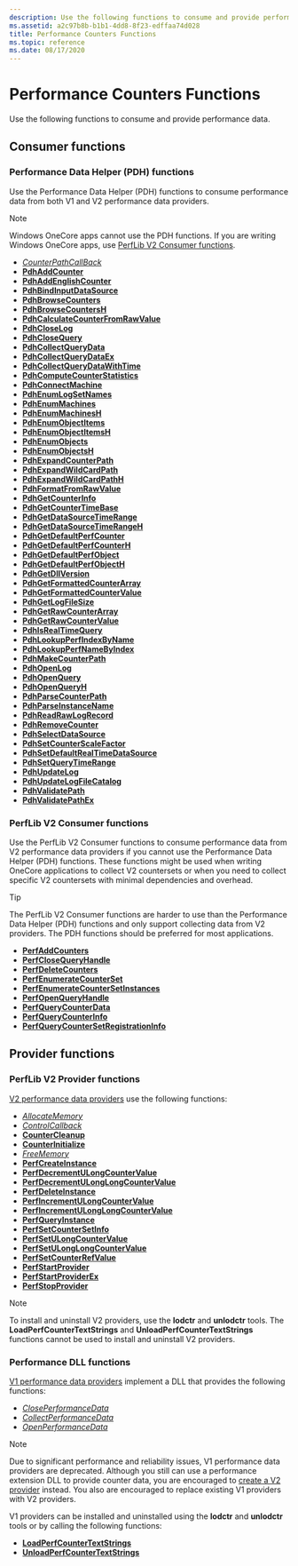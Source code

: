 ```yaml
---
description: Use the following functions to consume and provide performance data.
ms.assetid: a2c97b8b-b1b1-4dd8-8f23-edffaa74d028
title: Performance Counters Functions
ms.topic: reference
ms.date: 08/17/2020
---
```


# Performance Counters Functions

Use the following functions to consume and provide performance data.

## Consumer functions

### Performance Data Helper (PDH) functions

Use the Performance Data Helper (PDH) functions to consume performance data from both V1 and V2 performance data providers.

> [!Note]
> Windows OneCore apps cannot use the PDH functions. If you are writing Windows OneCore apps, use [PerfLib V2 Consumer functions](using-the-perflib-functions-to-consume-counter-data.md).

- [*CounterPathCallBack*](/windows/desktop/api/Pdh/nc-pdh-counterpathcallback)
- [**PdhAddCounter**](/windows/desktop/api/Pdh/nf-pdh-pdhaddcountera)
- [**PdhAddEnglishCounter**](/windows/desktop/api/Pdh/nf-pdh-pdhaddenglishcountera)
- [**PdhBindInputDataSource**](/windows/desktop/api/Pdh/nf-pdh-pdhbindinputdatasourcea)
- [**PdhBrowseCounters**](/windows/desktop/api/Pdh/nf-pdh-pdhbrowsecountersa)
- [**PdhBrowseCountersH**](/windows/desktop/api/Pdh/nf-pdh-pdhbrowsecountersha)
- [**PdhCalculateCounterFromRawValue**](/windows/desktop/api/Pdh/nf-pdh-pdhcalculatecounterfromrawvalue)
- [**PdhCloseLog**](/windows/desktop/api/Pdh/nf-pdh-pdhcloselog)
- [**PdhCloseQuery**](/windows/desktop/api/Pdh/nf-pdh-pdhclosequery)
- [**PdhCollectQueryData**](/windows/desktop/api/Pdh/nf-pdh-pdhcollectquerydata)
- [**PdhCollectQueryDataEx**](/windows/desktop/api/Pdh/nf-pdh-pdhcollectquerydataex)
- [**PdhCollectQueryDataWithTime**](/windows/desktop/api/Pdh/nf-pdh-pdhcollectquerydatawithtime)
- [**PdhComputeCounterStatistics**](/windows/desktop/api/Pdh/nf-pdh-pdhcomputecounterstatistics)
- [**PdhConnectMachine**](/windows/desktop/api/Pdh/nf-pdh-pdhconnectmachinea)
- [**PdhEnumLogSetNames**](/windows/desktop/api/Pdh/nf-pdh-pdhenumlogsetnamesa)
- [**PdhEnumMachines**](/windows/desktop/api/Pdh/nf-pdh-pdhenummachinesa)
- [**PdhEnumMachinesH**](/windows/desktop/api/Pdh/nf-pdh-pdhenummachinesha)
- [**PdhEnumObjectItems**](/windows/desktop/api/Pdh/nf-pdh-pdhenumobjectitemsa)
- [**PdhEnumObjectItemsH**](/windows/desktop/api/Pdh/nf-pdh-pdhenumobjectitemsha)
- [**PdhEnumObjects**](/windows/desktop/api/Pdh/nf-pdh-pdhenumobjectsa)
- [**PdhEnumObjectsH**](/windows/desktop/api/Pdh/nf-pdh-pdhenumobjectsha)
- [**PdhExpandCounterPath**](/windows/desktop/api/Pdh/nf-pdh-pdhexpandcounterpatha)
- [**PdhExpandWildCardPath**](/windows/desktop/api/Pdh/nf-pdh-pdhexpandwildcardpatha)
- [**PdhExpandWildCardPathH**](/windows/desktop/api/Pdh/nf-pdh-pdhexpandwildcardpathha)
- [**PdhFormatFromRawValue**](/windows/desktop/api/Pdh/nf-pdh-pdhformatfromrawvalue)
- [**PdhGetCounterInfo**](/windows/desktop/api/Pdh/nf-pdh-pdhgetcounterinfoa)
- [**PdhGetCounterTimeBase**](/windows/desktop/api/Pdh/nf-pdh-pdhgetcountertimebase)
- [**PdhGetDataSourceTimeRange**](/windows/desktop/api/Pdh/nf-pdh-pdhgetdatasourcetimerangea)
- [**PdhGetDataSourceTimeRangeH**](/windows/desktop/api/Pdh/nf-pdh-pdhgetdatasourcetimerangeh)
- [**PdhGetDefaultPerfCounter**](/windows/desktop/api/Pdh/nf-pdh-pdhgetdefaultperfcountera)
- [**PdhGetDefaultPerfCounterH**](/windows/desktop/api/Pdh/nf-pdh-pdhgetdefaultperfcounterha)
- [**PdhGetDefaultPerfObject**](/windows/desktop/api/Pdh/nf-pdh-pdhgetdefaultperfobjecta)
- [**PdhGetDefaultPerfObjectH**](/windows/desktop/api/Pdh/nf-pdh-pdhgetdefaultperfobjectha)
- [**PdhGetDllVersion**](/windows/desktop/api/Pdh/nf-pdh-pdhgetdllversion)
- [**PdhGetFormattedCounterArray**](/windows/desktop/api/Pdh/nf-pdh-pdhgetformattedcounterarraya)
- [**PdhGetFormattedCounterValue**](/windows/desktop/api/Pdh/nf-pdh-pdhgetformattedcountervalue)
- [**PdhGetLogFileSize**](/windows/desktop/api/Pdh/nf-pdh-pdhgetlogfilesize)
- [**PdhGetRawCounterArray**](/windows/desktop/api/Pdh/nf-pdh-pdhgetrawcounterarraya)
- [**PdhGetRawCounterValue**](/windows/desktop/api/Pdh/nf-pdh-pdhgetrawcountervalue)
- [**PdhIsRealTimeQuery**](/windows/desktop/api/Pdh/nf-pdh-pdhisrealtimequery)
- [**PdhLookupPerfIndexByName**](/windows/desktop/api/Pdh/nf-pdh-pdhlookupperfindexbynamea)
- [**PdhLookupPerfNameByIndex**](/windows/desktop/api/Pdh/nf-pdh-pdhlookupperfnamebyindexa)
- [**PdhMakeCounterPath**](/windows/desktop/api/Pdh/nf-pdh-pdhmakecounterpatha)
- [**PdhOpenLog**](/windows/desktop/api/Pdh/nf-pdh-pdhopenloga)
- [**PdhOpenQuery**](/windows/desktop/api/Pdh/nf-pdh-pdhopenquerya)
- [**PdhOpenQueryH**](/windows/desktop/api/Pdh/nf-pdh-pdhopenqueryh)
- [**PdhParseCounterPath**](/windows/desktop/api/Pdh/nf-pdh-pdhparsecounterpatha)
- [**PdhParseInstanceName**](/windows/desktop/api/Pdh/nf-pdh-pdhparseinstancenamea)
- [**PdhReadRawLogRecord**](/windows/desktop/api/Pdh/nf-pdh-pdhreadrawlogrecord)
- [**PdhRemoveCounter**](/windows/desktop/api/Pdh/nf-pdh-pdhremovecounter)
- [**PdhSelectDataSource**](/windows/desktop/api/Pdh/nf-pdh-pdhselectdatasourcea)
- [**PdhSetCounterScaleFactor**](/windows/desktop/api/Pdh/nf-pdh-pdhsetcounterscalefactor)
- [**PdhSetDefaultRealTimeDataSource**](/windows/desktop/api/Pdh/nf-pdh-pdhsetdefaultrealtimedatasource)
- [**PdhSetQueryTimeRange**](/windows/desktop/api/Pdh/nf-pdh-pdhsetquerytimerange)
- [**PdhUpdateLog**](/windows/desktop/api/Pdh/nf-pdh-pdhupdateloga)
- [**PdhUpdateLogFileCatalog**](/windows/desktop/api/Pdh/nf-pdh-pdhupdatelogfilecatalog)
- [**PdhValidatePath**](/windows/desktop/api/Pdh/nf-pdh-pdhvalidatepatha)
- [**PdhValidatePathEx**](/windows/desktop/api/Pdh/nf-pdh-pdhvalidatepathexa)

### PerfLib V2 Consumer functions

Use the PerfLib V2 Consumer functions to consume performance data from V2 performance data providers if you cannot use the Performance Data Helper (PDH) functions. These functions might be used when writing OneCore applications to collect V2 countersets or when you need to collect specific V2 countersets with minimal dependencies and overhead.

> [!TIP]
> The PerfLib V2 Consumer functions are harder to use than the Performance Data Helper (PDH) functions and only support collecting data from V2 providers. The PDH functions should be preferred for most applications.

- [**PerfAddCounters**](/windows/desktop/api/Perflib/nf-perflib-perfaddcounters)
- [**PerfCloseQueryHandle**](/windows/desktop/api/Perflib/nf-perflib-perfclosequeryhandle)
- [**PerfDeleteCounters**](/windows/desktop/api/Perflib/nf-perflib-perfdeletecounters)
- [**PerfEnumerateCounterSet**](/windows/desktop/api/Perflib/nf-perflib-perfenumeratecounterset)
- [**PerfEnumerateCounterSetInstances**](/windows/desktop/api/Perflib/nf-perflib-perfenumeratecountersetinstances)
- [**PerfOpenQueryHandle**](/windows/desktop/api/Perflib/nf-perflib-perfopenqueryhandle)
- [**PerfQueryCounterData**](/windows/desktop/api/Perflib/nf-perflib-perfquerycounterdata)
- [**PerfQueryCounterInfo**](/windows/desktop/api/Perflib/nf-perflib-perfquerycounterinfo)
- [**PerfQueryCounterSetRegistrationInfo**](/windows/desktop/api/Perflib/nf-perflib-perfquerycountersetregistrationinfo)

## Provider functions

### PerfLib V2 Provider functions

[V2 performance data providers](providing-counter-data-using-version-2-0.md) use the following functions:

- [*AllocateMemory*](/windows/desktop/api/Perflib/nc-perflib-perf_mem_alloc)
- [*ControlCallback*](/windows/desktop/api/Perflib/nc-perflib-perflibrequest)
- [**CounterCleanup**](countercleanup.md)
- [**CounterInitialize**](counterinitialize.md)
- [*FreeMemory*](/windows/desktop/api/Perflib/nc-perflib-perf_mem_free)
- [**PerfCreateInstance**](/windows/desktop/api/Perflib/nf-perflib-perfcreateinstance)
- [**PerfDecrementULongCounterValue**](/windows/desktop/api/Perflib/nf-perflib-perfdecrementulongcountervalue)
- [**PerfDecrementULongLongCounterValue**](/windows/desktop/api/Perflib/nf-perflib-perfdecrementulonglongcountervalue)
- [**PerfDeleteInstance**](/windows/desktop/api/Perflib/nf-perflib-perfdeleteinstance)
- [**PerfIncrementULongCounterValue**](/windows/desktop/api/Perflib/nf-perflib-perfincrementulongcountervalue)
- [**PerfIncrementULongLongCounterValue**](/windows/desktop/api/Perflib/nf-perflib-perfincrementulonglongcountervalue)
- [**PerfQueryInstance**](/windows/desktop/api/Perflib/nf-perflib-perfqueryinstance)
- [**PerfSetCounterSetInfo**](/windows/desktop/api/Perflib/nf-perflib-perfsetcountersetinfo)
- [**PerfSetULongCounterValue**](/windows/desktop/api/Perflib/nf-perflib-perfsetulongcountervalue)
- [**PerfSetULongLongCounterValue**](/windows/desktop/api/Perflib/nf-perflib-perfsetulonglongcountervalue)
- [**PerfSetCounterRefValue**](/windows/desktop/api/Perflib/nf-perflib-perfsetcounterrefvalue)
- [**PerfStartProvider**](/windows/desktop/api/Perflib/nf-perflib-perfstartprovider)
- [**PerfStartProviderEx**](/windows/desktop/api/Perflib/nf-perflib-perfstartproviderex)
- [**PerfStopProvider**](/windows/desktop/api/Perflib/nf-perflib-perfstopprovider)

> [!Note]
> To install and uninstall V2 providers, use the **lodctr** and **unlodctr** tools. The **LoadPerfCounterTextStrings** and **UnloadPerfCounterTextStrings** functions cannot be used to install and uninstall V2 providers.

### Performance DLL functions

[V1 performance data providers](providing-counter-data-using-a-performance-dll.md) implement a DLL that provides the following functions:

- [*ClosePerformanceData*](/windows/win32/api/winperf/nc-winperf-pm_close_proc)
- [*CollectPerformanceData*](/windows/win32/api/winperf/nc-winperf-pm_collect_proc)
- [*OpenPerformanceData*](/previous-versions/windows/desktop/legacy/aa372200(v=vs.85))

> [!Note]
> Due to significant performance and reliability issues, V1 performance data providers are deprecated. Although you still can use a performance extension DLL to provide counter data, you are encouraged to [create a V2 provider](providing-counter-data-using-version-2-0.md) instead. You also are encouraged to replace existing V1 providers with V2 providers.

V1 providers can be installed and uninstalled using the **lodctr** and **unlodctr** tools or by calling the following functions:

- [**LoadPerfCounterTextStrings**](/windows/desktop/api/Loadperf/nf-loadperf-loadperfcountertextstringsa)
- [**UnloadPerfCounterTextStrings**](/windows/desktop/api/Loadperf/nf-loadperf-unloadperfcountertextstringsa)
